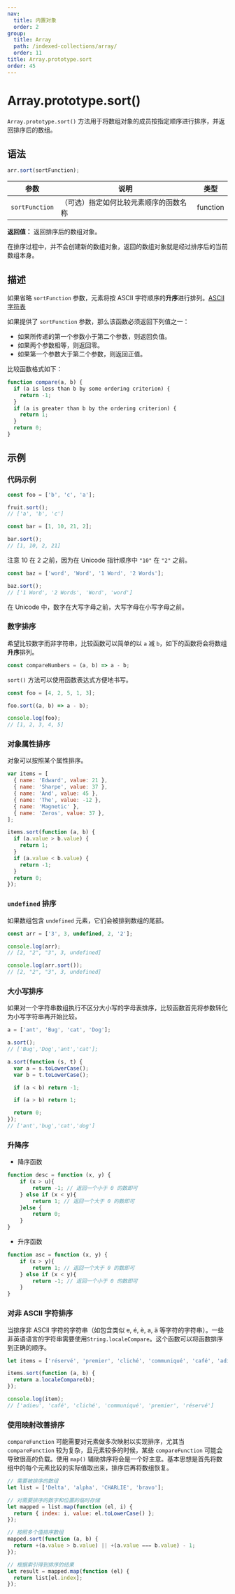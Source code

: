 ```yaml
---
nav:
  title: 内置对象
  order: 2
group:
  title: Array
  path: /indexed-collections/array/
  order: 11
title: Array.prototype.sort
order: 45
---
```


# Array.prototype.sort()

`Array.prototype.sort()` 方法用于将数组对象的成员按指定顺序进行排序，并返回排序后的数组。

## 语法

```js
arr.sort(sortFunction);
```

| 参数           | 说明                                   | 类型     |
| -------------- | -------------------------------------- | -------- |
| `sortFunction` | （可选）指定如何比较元素顺序的函数名称 | function |

**返回值：** 返回排序后的数组对象。

在排序过程中，并不会创建新的数组对象，返回的数组对象就是经过排序后的当前数组本身。

## 描述

如果省略 `sortFunction` 参数，元素将按 ASCII 字符顺序的**升序**进行排列。[ASCII 字符表](http://ascii.911cha.com/)

如果提供了 `sortFunction` 参数，那么该函数必须返回下列值之一：

- 如果所传递的第一个参数小于第二个参数，则返回负值。
- 如果两个参数相等，则返回零。
- 如果第一个参数大于第二个参数，则返回正值。

比较函数格式如下：

```js
function compare(a, b) {
  if (a is less than b by some ordering criterion) {
    return -1;
  }
  if (a is greater than b by the ordering criterion) {
    return 1;
  }
  return 0;
}
```

## 示例

### 代码示例

```js
const foo = ['b', 'c', 'a'];

fruit.sort();
// ['a', 'b', 'c']
```

```js
const bar = [1, 10, 21, 2];

bar.sort();
// [1, 10, 2, 21]
```

注意 10 在 2 之前，因为在 Unicode 指针顺序中 `"10"` 在 `"2"` 之前。

```js
const baz = ['word', 'Word', '1 Word', '2 Words'];

baz.sort();
// ['1 Word', '2 Words', 'Word', 'word']
```

在 Unicode 中，数字在大写字母之前，大写字母在小写字母之前。

### 数字排序

希望比较数字而非字符串，比较函数可以简单的以 `a` 减 `b`，如下的函数将会将数组**升序**排列。

```js
const compareNumbers = (a, b) => a - b;
```

`sort()` 方法可以使用函数表达式方便地书写。

```js
const foo = [4, 2, 5, 1, 3];

foo.sort((a, b) => a - b);

console.log(foo);
// [1, 2, 3, 4, 5]
```

### 对象属性排序

对象可以按照某个属性排序。

```js
var items = [
  { name: 'Edward', value: 21 },
  { name: 'Sharpe', value: 37 },
  { name: 'And', value: 45 },
  { name: 'The', value: -12 },
  { name: 'Magnetic' },
  { name: 'Zeros', value: 37 },
];

items.sort(function (a, b) {
  if (a.value > b.value) {
    return 1;
  }
  if (a.value < b.value) {
    return -1;
  }
  return 0;
});
```

### `undefined` 排序

如果数组包含 `undefined` 元素，它们会被排到数组的尾部。

```js
const arr = ['3', 3, undefined, 2, '2'];

console.log(arr);
// [2, "2", "3", 3, undefined]

console.log(arr.sort());
// [2, "2", "3", 3, undefined]
```

### 大小写排序

如果对一个字符串数组执行不区分大小写的字母表排序，比较函数首先将参数转化为小写字符串再开始比较。

```js
a = ['ant', 'Bug', 'cat', 'Dog'];

a.sort();
// ['Bug','Dog','ant','cat'];

a.sort(function (s, t) {
  var a = s.toLowerCase();
  var b = t.toLowerCase();

  if (a < b) return -1;

  if (a > b) return 1;

  return 0;
});
// ['ant','bug','cat','dog']
```

### 升降序

- 降序函数

```js
function desc = function (x, y) {
    if (x > u){
        return -1; // 返回一个小于 0 的数即可
    } else if (x < y){
        return 1; // 返回一个大于 0 的数即可
    }else {
        return 0;
    }
}
```

- 升序函数

```js
function asc = function (x, y) {
    if (x > y){
        return 1; // 返回一个大于 0 的数即可
    } else if (x < y){
        return -1; // 返回一个小于 0 的数即可
    }
}
```

### 对非 ASCII 字符排序

当排序非 ASCII 字符的字符串（如包含类似 e, é, è, a, ä 等字符的字符串）。一些非英语语言的字符串需要使用`String.localeCompare`。这个函数可以将函数排序到正确的顺序。

```js
let items = ['réservé', 'premier', 'cliché', 'communiqué', 'café', 'adieu'];

items.sort(function (a, b) {
  return a.localeCompare(b);
});

console.log(item);
// ['adieu', 'café', 'cliché', 'communiqué', 'premier', 'réservé']
```

### 使用映射改善排序

`compareFunction` 可能需要对元素做多次映射以实现排序，尤其当 `compareFunction` 较为复杂，且元素较多的时候，某些 `compareFunction` 可能会导致很高的负载。使用 `map()` 辅助排序将会是一个好主意。基本思想是首先将数组中的每个元素比较的实际值取出来，排序后再将数组恢复。

```js
// 需要被排序的数组
let list = ['Delta', 'alpha', 'CHARLIE', 'bravo'];

// 对需要排序的数字和位置的临时存储
let mapped = list.map(function (el, i) {
  return { index: i, value: el.toLowerCase() };
});

// 按照多个值排序数组
mapped.sort(function (a, b) {
  return +(a.value > b.value) || +(a.value === b.value) - 1;
});

// 根据索引得到排序的结果
let result = mapped.map(function (el) {
  return list[el.index];
});
```
